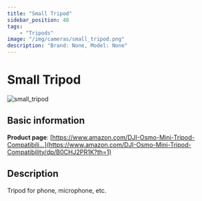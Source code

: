 ```yaml
---
title: "Small Tripod"
sidebar_position: 48
tags:
    - "Tripods"
image: "/img/cameras/small_tripod.png"
description: "Brand: None, Model: None"
---
```

# Small Tripod

![small_tripod](/img/cameras/small_tripod.png)

## Basic information

**Product page**: [https://www.amazon.com/DJI-Osmo-Mini-Tripod-Compatibili...](https://www.amazon.com/DJI-Osmo-Mini-Tripod-Compatibility/dp/B0CHJ2PR1K?th=1)

## Description

Tripod for phone, microphone, etc\.

